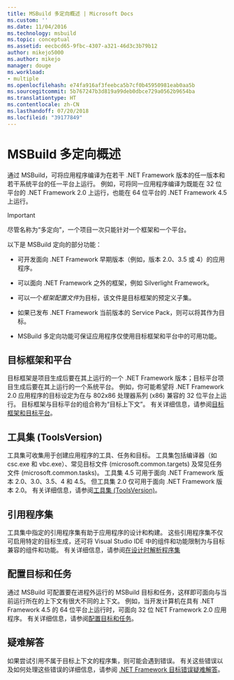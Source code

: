 ```yaml
---
title: MSBuild 多定向概述 | Microsoft Docs
ms.custom: ''
ms.date: 11/04/2016
ms.technology: msbuild
ms.topic: conceptual
ms.assetid: eecbcd65-9fbc-4307-a321-46d3c3b79b12
author: mikejo5000
ms.author: mikejo
manager: douge
ms.workload:
- multiple
ms.openlocfilehash: e74fa916af3feebca5b7cf0b45950981eab0aa5b
ms.sourcegitcommit: 5b767247b3d819a99deb0dbce729a0562b9654ba
ms.translationtype: HT
ms.contentlocale: zh-CN
ms.lasthandoff: 07/20/2018
ms.locfileid: "39177849"
---
```

# <a name="msbuild-multitargeting-overview"></a>MSBuild 多定向概述
通过 MSBuild，可将应用程序编译为在若干 .NET Framework 版本的任一版本和若干系统平台的任一平台上运行。 例如，可将同一应用程序编译为既能在 32 位平台的 .NET Framework 2.0 上运行，也能在 64 位平台的 .NET Framework 4.5 上运行。  
  
> [!IMPORTANT]
>  尽管名称为“多定向”，一个项目一次只能针对一个框架和一个平台。  
  
 以下是 MSBuild 定向的部分功能：  
  
-   可开发面向 .NET Framework 早期版本（例如，版本 2.0、3.5 或 4）的应用程序。  
  
-   可以面向 .NET Framework 之外的框架，例如 Silverlight Framework。  
  
-   可以一个*框架配置文件*为目标，该文件是目标框架的预定义子集。  
  
-   如果已发布 .NET Framework 当前版本的 Service Pack，则可以将其作为目标。  
  
-   MSBuild 多定向功能可保证应用程序仅使用目标框架和平台中的可用功能。  
  
## <a name="target-framework-and-platform"></a>目标框架和平台  
 目标框架是项目生成后要在其上运行的一个 .NET Framework 版本；目标平台项目生成后要在其上运行的一个系统平台。  例如，你可能希望将 .NET Framework 2.0 应用程序的目标设定为在与 802x86 处理器系列 (x86) 兼容的 32 位平台上运行。 目标框架与目标平台的组合称为“目标上下文”。 有关详细信息，请参阅[目标框架和目标平台](../msbuild/msbuild-target-framework-and-target-platform.md)。  
  
## <a name="toolset-toolsversion"></a>工具集 (ToolsVersion)  
 工具集可收集用于创建应用程序的工具、任务和目标。 工具集包括编译器（如 csc.exe 和 vbc.exe）、常见目标文件 (microsoft.common.targets) 及常见任务文件 (microsoft.common.tasks)。 工具集 4.5 可用于面向 .NET Framework 版本 2.0、3.0、3.5、4 和 4.5。 但工具集 2.0 仅可用于面向 .NET Framework 版本 2.0。 有关详细信息，请参阅[工具集 (ToolsVersion)](../msbuild/msbuild-toolset-toolsversion.md)。  
  
## <a name="reference-assemblies"></a>引用程序集  
 工具集中指定的引用程序集有助于应用程序的设计和构建。 这些引用程序集不仅可启用特定的目标生成，还可将 Visual Studio IDE 中的组件和功能限制为与目标兼容的组件和功能。 有关详细信息，请参阅[在设计时解析程序集](../msbuild/resolving-assemblies-at-design-time.md)  
  
## <a name="configure-targets-and-tasks"></a>配置目标和任务  
 通过 MSBuild 可配置要在进程外运行的 MSBuild 目标和任务，这样即可面向与当前运行所在的上下文有很大不同的上下文。  例如，当开发计算机在具有 .NET Framework 4.5 的 64 位平台上运行时，可面向 32 位 NET Framework 2.0 应用程序。 有关详细信息，请参阅[配置目标和任务](../msbuild/configuring-targets-and-tasks.md)。  
  
## <a name="troubleshooting"></a>疑难解答  
 如果尝试引用不属于目标上下文的程序集，则可能会遇到错误。 有关这些错误以及如何处理这些错误的详细信息，请参阅 [.NET Framework 目标错误疑难解答](../msbuild/troubleshooting-dotnet-framework-targeting-errors.md)。